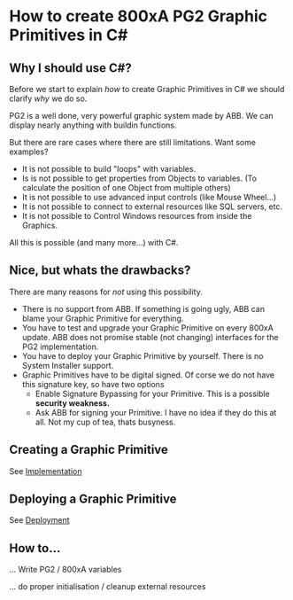 # How to create 800xA PG2 Graphic Primitives in C#
## Why I should use C#?
Before we start to explain *how* to create Graphic Primitives in C# we should clarify *why* we do so.

PG2 is a well done, very powerful graphic system made by ABB. We can display nearly anything with buildin functions.

But there are rare cases where there are still limitations. Want some examples?

- It is not possible to build "loops" with variables.
- Is is not possible to get properties from Objects to variables. (To calculate the position of one Object from multiple others)
- It is not possible to use advanced input controls (like Mouse Wheel...)
- It is not possible to connect to external resources like SQL servers, etc.
- It is not possible to Control Windows resources from inside the Graphics.

All this is possible (and many more...) with C#.

## Nice, but whats the drawbacks?
There are many reasons for *not* using this possibility.

- There is no support from ABB. If something is going ugly, ABB can blame your Graphic Primitive for everything.
- You have to test and upgrade your Graphic Primitive on every 800xA update. ABB does not promise stable (not changing) interfaces for the PG2 implementation.
- You have to deploy your Graphic Primitive by yourself. There is no System Installer support.
- Graphic Primitives have to be digital signed. Of corse we do not have this signature key, so have two options
    - Enable Signature Bypassing for your Primitive. This is a possible **security weakness.**
    - Ask ABB for signing your Primitive. I have no idea if they do this at all. Not my cup of tea, thats busyness.

## Creating a Graphic Primitive
See [Implementation](implementation.MD)

## Deploying a Graphic Primitive
See [Deployment](deploying.MD)

## How to...
... Write PG2 / 800xA variables

... do proper initialisation / cleanup external resources
